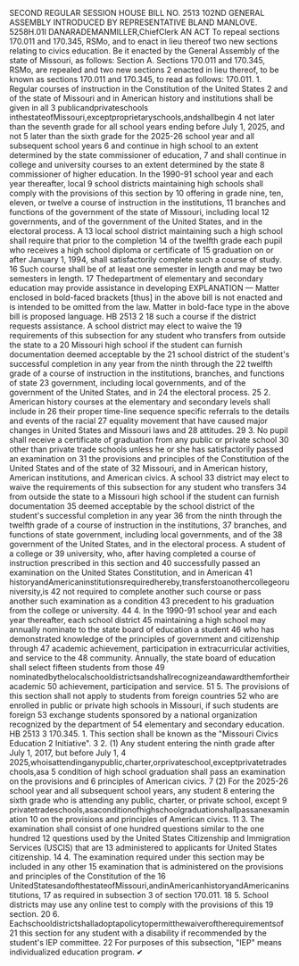 SECOND REGULAR SESSION
HOUSE BILL NO. 2513
102ND GENERAL ASSEMBLY
INTRODUCED BY REPRESENTATIVE BLAND MANLOVE.
5258H.01I DANARADEMANMILLER,ChiefClerk
AN ACT
To repeal sections 170.011 and 170.345, RSMo, and to enact in lieu thereof two new sections
relating to civics education.
Be it enacted by the General Assembly of the state of Missouri, as follows:
Section A. Sections 170.011 and 170.345, RSMo, are repealed and two new sections
2 enacted in lieu thereof, to be known as sections 170.011 and 170.345, to read as follows:
170.011. 1. Regular courses of instruction in the Constitution of the United States
2 and of the state of Missouri and in American history and institutions shall be given in all
3 publicandprivateschools inthestateofMissouri,exceptproprietaryschools,andshallbegin
4 not later than the seventh grade for all school years ending before July 1, 2025, and not
5 later than the sixth grade for the 2025-26 school year and all subsequent school years
6 and continue in high school to an extent determined by the state commissioner of education,
7 and shall continue in college and university courses to an extent determined by the state
8 commissioner of higher education. In the 1990-91 school year and each year thereafter, local
9 school districts maintaining high schools shall comply with the provisions of this section by
10 offering in grade nine, ten, eleven, or twelve a course of instruction in the institutions,
11 branches and functions of the government of the state of Missouri, including local
12 governments, and of the government of the United States, and in the electoral process. A
13 local school district maintaining such a high school shall require that prior to the completion
14 of the twelfth grade each pupil who receives a high school diploma or certificate of
15 graduation on or after January 1, 1994, shall satisfactorily complete such a course of study.
16 Such course shall be of at least one semester in length and may be two semesters in length.
17 Thedepartment of elementary and secondary education may provide assistance in developing
EXPLANATION — Matter enclosed in bold-faced brackets [thus] in the above bill is not enacted and is
intended to be omitted from the law. Matter in bold-face type in the above bill is proposed language.
HB 2513 2
18 such a course if the district requests assistance. A school district may elect to waive the
19 requirements of this subsection for any student who transfers from outside the state to a
20 Missouri high school if the student can furnish documentation deemed acceptable by the
21 school district of the student's successful completion in any year from the ninth through the
22 twelfth grade of a course of instruction in the institutions, branches, and functions of state
23 government, including local governments, and of the government of the United States, and in
24 the electoral process.
25 2. American history courses at the elementary and secondary levels shall include in
26 their proper time-line sequence specific referrals to the details and events of the racial
27 equality movement that have caused major changes in United States and Missouri laws and
28 attitudes.
29 3. No pupil shall receive a certificate of graduation from any public or private school
30 other than private trade schools unless he or she has satisfactorily passed an examination on
31 the provisions and principles of the Constitution of the United States and of the state of
32 Missouri, and in American history, American institutions, and American civics. A school
33 district may elect to waive the requirements of this subsection for any student who transfers
34 from outside the state to a Missouri high school if the student can furnish documentation
35 deemed acceptable by the school district of the student's successful completion in any year
36 from the ninth through the twelfth grade of a course of instruction in the institutions,
37 branches, and functions of state government, including local governments, and of the
38 government of the United States, and in the electoral process. A student of a college or
39 university, who, after having completed a course of instruction prescribed in this section and
40 successfully passed an examination on the United States Constitution, and in American
41 historyandAmericaninstitutionsrequiredhereby,transferstoanothercollegeoruniversity,is
42 not required to complete another such course or pass another such examination as a condition
43 precedent to his graduation from the college or university.
44 4. In the 1990-91 school year and each year thereafter, each school district
45 maintaining a high school may annually nominate to the state board of education a student
46 who has demonstrated knowledge of the principles of government and citizenship through
47 academic achievement, participation in extracurricular activities, and service to the
48 community. Annually, the state board of education shall select fifteen students from those
49 nominatedbythelocalschooldistrictsandshallrecognizeandawardthemfortheiracademic
50 achievement, participation and service.
51 5. The provisions of this section shall not apply to students from foreign countries
52 who are enrolled in public or private high schools in Missouri, if such students are foreign
53 exchange students sponsored by a national organization recognized by the department of
54 elementary and secondary education.
HB 2513 3
170.345. 1. This section shall be known as the "Missouri Civics Education
2 Initiative".
3 2. (1) Any student entering the ninth grade after July 1, 2017, but before July 1,
4 2025,whoisattendinganypublic,charter,orprivateschool,exceptprivatetradeschools,asa
5 condition of high school graduation shall pass an examination on the provisions and
6 principles of American civics.
7 (2) For the 2025-26 school year and all subsequent school years, any student
8 entering the sixth grade who is attending any public, charter, or private school, except
9 privatetradeschools,asaconditionofhighschoolgraduationshallpassanexamination
10 on the provisions and principles of American civics.
11 3. The examination shall consist of one hundred questions similar to the one hundred
12 questions used by the United States Citizenship and Immigration Services (USCIS) that are
13 administered to applicants for United States citizenship.
14 4. The examination required under this section may be included in any other
15 examination that is administered on the provisions and principles of the Constitution of the
16 UnitedStatesandofthestateofMissouri,andinAmericanhistoryandAmericaninstitutions,
17 as required in subsection 3 of section 170.011.
18 5. School districts may use any online test to comply with the provisions of this
19 section.
20 6. Eachschooldistrictshalladoptapolicytopermitthewaiveroftherequirementsof
21 this section for any student with a disability if recommended by the student's IEP committee.
22 For purposes of this subsection, "IEP" means individualized education program.
✔